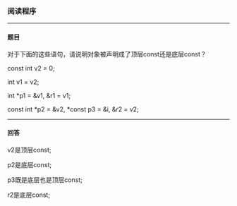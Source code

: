 ### 阅读程序
***
#### 题目

对于下面的这些语句，请说明对象被声明成了顶层const还是底层const？  

const int v2 = 0;  

int v1 = v2;  

int *p1 = &v1, &r1 = v1;  

const int *p2 = &v2, *const p3 = &i, &r2 = v2;

***
#### 回答

v2是顶层const;  

p2是底层const;  

p3既是底层也是顶层const;  

r2是底层const;